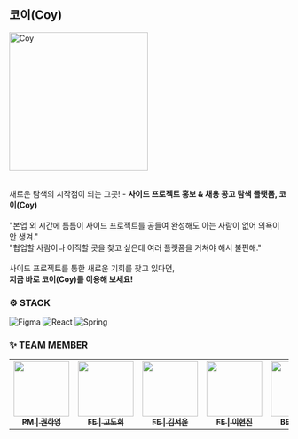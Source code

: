 코이(Coy)
---
<img src="https://github.com/Trendithon-Spin-Off/.github/assets/90364700/9b1e4d0b-1d5b-4929-8629-f2d2112d099c" alt="Coy" width="250">
<br> <br>

새로운 탐색의 시작점이 되는 그곳! - **사이드 프로젝트 홍보 & 채용 공고 탐색 플랫폼, 코이(Coy)**
<br> <br>
"본업 외 시간에 틈틈이 사이드 프로젝트를 공들여 완성해도 아는 사람이 없어 의욕이 안 생겨."<br>
"협업할 사람이나 이직할 곳을 찾고 싶은데 여러 플랫폼을 거쳐야 해서 불편해."
<br> <br>
사이드 프로젝트를 통한 새로운 기회를 찾고 있다면,
<br>**지금 바로 코이(Coy)를 이용해 보세요!**
<br>

### ⚙️ STACK
![Figma](https://img.shields.io/badge/figma-%23F24E1E.svg?style=for-the-badge&logo=figma&logoColor=white) ![React](https://img.shields.io/badge/react-%2320232a.svg?style=for-the-badge&logo=react&logoColor=%2361DAFB) ![Spring](https://img.shields.io/badge/spring-%236DB33F.svg?style=for-the-badge&logo=spring&logoColor=white)

### ✨ TEAM MEMBER
<table>
  <tbody>
    <tr>
      <td align="center"><a href="https://github.com/gnuoyxxyx"><img src="https://avatars.githubusercontent.com/u/157468748?v=4" width="100px;" alt=""/><br /><sub><b>PM | 권하영</b></sub></a><br /></td>
      <td align="center"><a href="https://github.com/doteeth83"><img src="https://avatars.githubusercontent.com/u/109070965?v=4" width="100px;" alt=""/><br /><sub><b>FE | 고도희</b></sub></a><br /></td>
      <td align="center"><a href="https://github.com/pookey1104"><img src="https://avatars.githubusercontent.com/u/90364700?v=4" width="100px;" alt=""/><br /><sub><b>FE | 김서윤</b></sub></a><br /></td>
      <td align="center"><a href="https://github.com/guswlsl"><img src="https://avatars.githubusercontent.com/u/111550606?v=4" width="100px;" alt=""/><br /><sub><b>FE | 이현진</b></sub></a><br /></td>
      <td align="center"><a href="https://github.com/minseokKim6823"><img src="https://avatars.githubusercontent.com/u/93479041?v=4" width="100px;" alt=""/><br /><sub><b>BE | 김민석</b></sub></a><br /></td>
      <td align="center"><a href="https://github.com/juntae6942"><img src="https://avatars.githubusercontent.com/u/65760583?v=4" width="100px;" alt=""/><br /><sub><b>BE | 박준태</b></sub></a><br /></td>
    </tr>
  </tbody>
</table>

